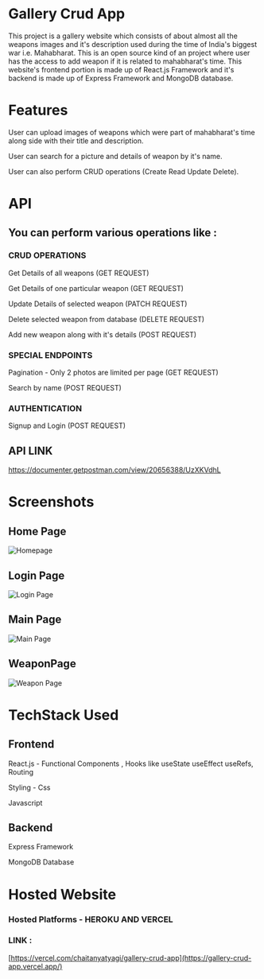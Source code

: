 # Gallery Crud App

This project is a gallery website which consists of about almost all the weapons images and it's description used during the time of India's biggest war i.e. Mahabharat. This is an open source kind of an project where user has the access to add weapon if it is related to mahabharat's time. This website's frontend portion is made up of React.js Framework and it's backend is made up of Express Framework and MongoDB database.

# Features
User can upload images of weapons which were part of mahabharat's time along side with their title and description. 

User can search for a picture and details of weapon by it's name.

User can also perform CRUD operations (Create Read Update Delete).

# API

## You can perform various operations like :
### CRUD OPERATIONS

Get Details of all weapons (GET REQUEST)

Get Details of one particular weapon (GET REQUEST)

Update Details of selected weapon (PATCH REQUEST)

Delete selected weapon from database (DELETE REQUEST)

Add new weapon along with it's details (POST REQUEST)
### SPECIAL ENDPOINTS

Pagination - Only 2 photos are limited per page (GET REQUEST)

Search by name (POST REQUEST)
### AUTHENTICATION

Signup and Login (POST REQUEST)

## API LINK
https://documenter.getpostman.com/view/20656388/UzXKVdhL

# Screenshots
## Home Page
![Homepage](https://user-images.githubusercontent.com/84731647/180520027-87d84b12-14c2-4cd8-819b-dc38630f64f4.png)

## Login Page
![Login Page](https://user-images.githubusercontent.com/84731647/180520341-31dfa955-3201-4233-905f-8aeeca3dc294.png)

## Main Page
![Main Page](https://user-images.githubusercontent.com/84731647/180521324-dab0ac5c-82e8-4340-8d07-1e3087d04faa.png)

## WeaponPage
![Weapon Page](https://user-images.githubusercontent.com/84731647/180521914-eb406e4c-ab58-4a74-bb7a-fe2ab14f4d78.png)

# TechStack Used
## Frontend

React.js - Functional Components , Hooks like useState useEffect useRefs, Routing

Styling - Css

Javascript
## Backend

Express Framework

MongoDB Database

# Hosted Website
### Hosted Platforms - HEROKU AND VERCEL
### LINK :
[https://vercel.com/chaitanyatyagi/gallery-crud-app](https://gallery-crud-app.vercel.app/)


